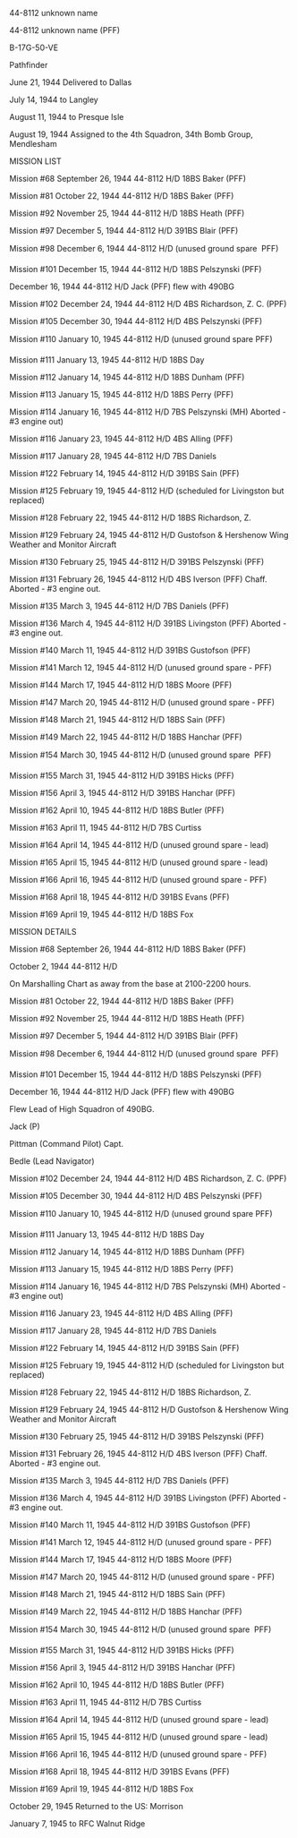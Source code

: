 





44-8112 unknown name






 




44-8112 unknown name (PFF)

B-17G-50-VE

Pathfinder

June 21, 1944 Delivered to Dallas

July 14, 1944 to Langley

August 11, 1944 to Presque Isle

August 19, 1944 Assigned to the 4th Squadron, 34th
Bomb Group, Mendlesham

MISSION LIST  

  


Mission #68 September 26, 1944 44-8112 H/D 18BS Baker (PFF)

Mission #81 October 22, 1944 44-8112 H/D 18BS Baker (PFF)

Mission #92 November 25, 1944 44-8112 H/D 18BS Heath (PFF)

Mission #97 December 5, 1944 44-8112 H/D 391BS Blair (PFF)

Mission #98 December 6, 1944 44-8112 H/D (unused ground
spare  PFF)

Mission #101 December 15, 1944 44-8112 H/D 18BS Pelszynski
(PFF)

   December 16, 1944 44-8112 H/D Jack (PFF) flew
with 490BG

Mission #102 December 24, 1944 44-8112 H/D 4BS
Richardson, Z. C. (PPF)

Mission #105 December 30, 1944 44-8112 H/D 4BS Pelszynski
(PFF)

Mission #110 January 10, 1945 44-8112 H/D (unused ground
spare PFF)

Mission #111 January 13, 1945 44-8112 H/D 18BS Day

Mission #112 January 14, 1945 44-8112 H/D 18BS Dunham (PFF)

Mission #113 January 15, 1945 44-8112 H/D 18BS Perry (PFF)

Mission #114 January 16, 1945 44-8112 H/D 7BS Pelszynski
(MH)
Aborted \- #3 engine out)

Mission #116 January 23, 1945 44-8112 H/D 4BS Alling (PFF)

Mission #117 January 28, 1945 44-8112 H/D 7BS Daniels

Mission #122 February 14, 1945 44-8112 H/D 391BS Sain (PFF)

Mission #125 February 19, 1945 44-8112 H/D (scheduled for
Livingston but replaced)

Mission #128 February 22, 1945 44-8112 H/D 18BS Richardson,
Z.

Mission #129 February 24, 1945 44-8112 H/D Gustofson \&
Hershenow Wing Weather and Monitor Aircraft

Mission #130 February 25, 1945 44-8112 H/D 391BS Pelszynski
(PFF)

Mission #131 February 26, 1945 44-8112 H/D 4BS Iverson
(PFF)
Chaff. Aborted \- #3 engine out.

Mission #135 March 3, 1945 44-8112 H/D 7BS Daniels (PFF)

Mission #136 March 4, 1945 44-8112 H/D 391BS Livingston
(PFF)
Aborted \- #3 engine out.

Mission #140 March 11, 1945 44-8112 H/D 391BS Gustofson
(PFF)

Mission #141 March 12, 1945 44-8112 H/D (unused ground spare
\- PFF)

Mission #144 March 17, 1945 44-8112 H/D 18BS Moore (PFF)

Mission #147 March 20, 1945 44-8112 H/D (unused ground spare
\- PFF)

Mission #148 March 21, 1945 44-8112 H/D 18BS Sain (PFF)

Mission #149 March 22, 1945 44-8112 H/D 18BS Hanchar (PFF)

Mission #154 March 30, 1945 44-8112 H/D (unused ground spare
 PFF)

Mission #155 March 31, 1945 44-8112 H/D 391BS Hicks (PFF)

Mission #156 April 3, 1945 44-8112 H/D 391BS Hanchar (PFF)

Mission #162 April 10, 1945 44-8112 H/D 18BS Butler (PFF)

Mission #163 April 11, 1945 44-8112 H/D 7BS Curtiss

Mission #164 April 14, 1945 44-8112 H/D (unused ground spare
\- lead)

Mission #165 April 15, 1945 44-8112 H/D (unused ground spare
\- lead)

Mission #166 April 16, 1945 44-8112 H/D (unused ground spare
\- PFF)

Mission #168 April 18, 1945 44-8112 H/D 391BS Evans (PFF)

Mission #169 April 19, 1945 44-8112 H/D 18BS Fox

MISSION DETAILS

Mission #68 September 26, 1944 44-8112 H/D 18BS Baker (PFF)


October 2, 1944 44-8112 H/D

On Marshalling Chart as away from the base at 2100-2200
hours.

Mission #81 October 22, 1944 44-8112 H/D 18BS Baker (PFF)

Mission #92 November 25, 1944 44-8112 H/D 18BS Heath (PFF)

Mission #97 December 5, 1944 44-8112 H/D 391BS Blair (PFF)

Mission #98 December 6, 1944 44-8112 H/D (unused ground
spare  PFF)

Mission #101 December 15, 1944 44-8112 H/D 18BS Pelszynski
(PFF)

   December 16, 1944 44-8112 H/D Jack (PFF) flew
with 490BG

Flew Lead of High Squadron of 490BG.

Jack (P)

Pittman (Command Pilot)  Capt.

Bedle (Lead Navigator)

Mission #102 December 24, 1944 44-8112 H/D 4BS
Richardson, Z. C. (PPF)

Mission #105 December 30, 1944 44-8112 H/D 4BS Pelszynski
(PFF)

Mission #110 January 10, 1945 44-8112 H/D (unused ground
spare PFF)

Mission #111 January 13, 1945 44-8112 H/D 18BS Day

Mission #112 January 14, 1945 44-8112 H/D 18BS Dunham (PFF)

Mission #113 January 15, 1945 44-8112 H/D 18BS Perry (PFF)

Mission #114 January 16, 1945 44-8112 H/D 7BS Pelszynski
(MH)
Aborted \- #3 engine out)

Mission #116 January 23, 1945 44-8112 H/D 4BS Alling (PFF)

Mission #117 January 28, 1945 44-8112 H/D 7BS Daniels

Mission #122 February 14, 1945 44-8112 H/D 391BS Sain (PFF)

Mission #125 February 19, 1945 44-8112 H/D (scheduled for
Livingston but replaced)

Mission #128 February 22, 1945 44-8112 H/D 18BS Richardson,
Z.

Mission #129 February 24, 1945 44-8112 H/D Gustofson \&
Hershenow Wing Weather and Monitor Aircraft

Mission #130 February 25, 1945 44-8112 H/D 391BS Pelszynski
(PFF)

Mission #131 February 26, 1945 44-8112 H/D 4BS Iverson
(PFF)
Chaff. Aborted \- #3 engine out.

Mission #135 March 3, 1945 44-8112 H/D 7BS Daniels (PFF)

Mission #136 March 4, 1945 44-8112 H/D 391BS Livingston
(PFF)
Aborted \- #3 engine out.

Mission #140 March 11, 1945 44-8112 H/D 391BS Gustofson
(PFF)

Mission #141 March 12, 1945 44-8112 H/D (unused ground spare
\- PFF)

Mission #144 March 17, 1945 44-8112 H/D 18BS Moore (PFF)

Mission #147 March 20, 1945 44-8112 H/D (unused ground spare
\- PFF)

Mission #148 March 21, 1945 44-8112 H/D 18BS Sain (PFF)

Mission #149 March 22, 1945 44-8112 H/D 18BS Hanchar (PFF)

Mission #154 March 30, 1945 44-8112 H/D (unused ground spare
 PFF)

Mission #155 March 31, 1945 44-8112 H/D 391BS Hicks (PFF)

Mission #156 April 3, 1945 44-8112 H/D 391BS Hanchar (PFF)

Mission #162 April 10, 1945 44-8112 H/D 18BS Butler (PFF)

Mission #163 April 11, 1945 44-8112 H/D 7BS Curtiss

Mission #164 April 14, 1945 44-8112 H/D (unused ground spare
\- lead)

Mission #165 April 15, 1945 44-8112 H/D (unused ground spare
\- lead)

Mission #166 April 16, 1945 44-8112 H/D (unused ground spare
\- PFF)

Mission #168 April 18, 1945 44-8112 H/D 391BS Evans (PFF)

Mission #169 April 19, 1945 44-8112 H/D 18BS Fox

October 29, 1945 Returned to the US: Morrison

January 7, 1945 to RFC Walnut Ridge




